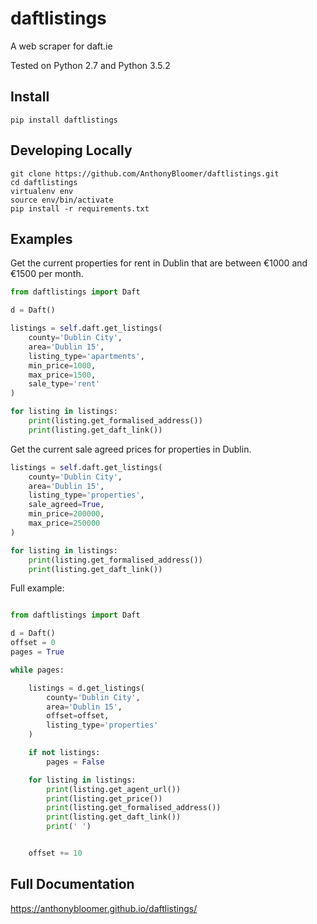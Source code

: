 # daftlistings
A web scraper for daft.ie

Tested on Python 2.7 and Python 3.5.2

## Install

```
pip install daftlistings
```

## Developing Locally

```
git clone https://github.com/AnthonyBloomer/daftlistings.git
cd daftlistings
virtualenv env
source env/bin/activate
pip install -r requirements.txt
```

## Examples

Get the current properties for rent in Dublin that are between €1000 and €1500 per month.
```python
from daftlistings import Daft

d = Daft()

listings = self.daft.get_listings(
    county='Dublin City',
    area='Dublin 15',
    listing_type='apartments',
    min_price=1000,
    max_price=1500,
    sale_type='rent'
)

for listing in listings:
    print(listing.get_formalised_address())
    print(listing.get_daft_link())

```

Get the current sale agreed prices for properties in Dublin.

```python 
listings = self.daft.get_listings(
    county='Dublin City',
    area='Dublin 15',
    listing_type='properties',
    sale_agreed=True,
    min_price=200000,
    max_price=250000
)

for listing in listings:
    print(listing.get_formalised_address())
    print(listing.get_daft_link())
```

Full example:

```python

from daftlistings import Daft

d = Daft()
offset = 0
pages = True

while pages:

    listings = d.get_listings(
        county='Dublin City',
        area='Dublin 15',
        offset=offset,
        listing_type='properties'
    )

    if not listings:
        pages = False

    for listing in listings:
        print(listing.get_agent_url())
        print(listing.get_price())
        print(listing.get_formalised_address())
        print(listing.get_daft_link())
        print(' ')


    offset += 10
```

## Full Documentation

https://anthonybloomer.github.io/daftlistings/
